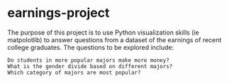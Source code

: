 # earnings-project

The purpose of this project is to use Python visualization skills (ie matpolotlib) to answer questions from a dataset of the earnings of recent college graduates. The questions to be explored include:

    Do students in more popular majors make more money?
    What is the gender divide based on different majors?
    Which category of majors are most popular?

